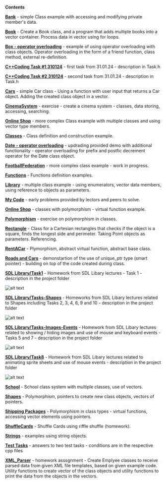 **Contents**

[**Bank**](https://github.com/Ribel78/CourseCode/tree/master/Bank) - simple Class example with accessing and modifying private member's data.

[**Book**](https://github.com/Ribel78/CourseCode/tree/master/Book) - Create a Book class, and a program that adds multiple books into a vector container. Process data in vector using  for loops.

[**Box - operator overloading**](https://github.com/Ribel78/CourseCode/tree/master/Box%20-%20operator%20overloading) - example of using operator overloading with class objects. Operator overloading in the form of a friend function, class method, external re-definition.

[**C++Coding Task #1 310124**](https://github.com/Ribel78/CourseCode/tree/master/C%2B%2BCoding%20Task%20%231%20310124) - first task from 31.01.24 - description in Task.h

[**C++Coding Task #2 310124**](https://github.com/Ribel78/CourseCode/tree/master/C%2B%2BCoding%20Task%20%232%20310124) - second task from 31.01.24 - description in Task.h

[**Cars**](https://github.com/Ribel78/CourseCode/tree/master/Cars) - simple Car class - Using a function with user input that returns a Car object. Adding the created class object in a vector.

[**CinemaSystem**](https://github.com/Ribel78/CourseCode/tree/master/CinemaSystem) - exercise - create a cinema system - classes, data storing, accessing, searching. 

[**Online Shop**](https://github.com/Ribel78/CourseCode/tree/master/Online%20Shop) - more complex Class example with multiple classes and using vector type members.

[**Classes**](https://github.com/Ribel78/CourseCode/tree/master/Classes) - Class definition and construction example.

[**Date - operator overloading**](https://github.com/Ribel78/CourseCode/tree/master/Date%20-%20operator%20overloading) - updrading provided demo with additional functionality - operator overloading for prefix and postfic decrement operator for the Date class object.

[**FootballFederation**](https://github.com/Ribel78/CourseCode/tree/master/FootballFederation) - more complex class example - work in progress.

[**Functions**](https://github.com/Ribel78/CourseCode/tree/master/Functions) - Functions definition examples.

[**Library**](https://github.com/Ribel78/CourseCode/tree/master/Library) - multiple class example - using enumerators, vector data members, using reference to objects as parameters.

[**My Code**](https://github.com/Ribel78/CourseCode/tree/master/My%20Code) - early problems provided by lectors and peers to solve.

[**Online Shop**](https://github.com/Ribel78/CourseCode/tree/master/Online%20Shop) - classes with polymorphism - virtual function example.

[**Polymorphism**](https://github.com/Ribel78/CourseCode/tree/master/Polymorphism) - exercise on polymorphism in classes.

[**Rectangle**](https://github.com/Ribel78/CourseCode/tree/master/Rectangle) - Class for a Cartesian rectangles that checks if the object is a square, finds the longest side and perimeter. Taking Point objects as parameters. Referencing.

[**RentACar**](https://github.com/Ribel78/CourseCode/tree/master/RentACar) - Plymorphism, abstract virtual function, abstract base class.

[**Roads and Cars**](https://github.com/Ribel78/CourseCode/tree/master/Roads%20and%20Cars) - demonstartion of the use of unique_ptr type (smart pointer) - building on top of the code created during class.

[**SDL Library/Task1**](https://github.com/Ribel78/CourseCode/tree/master/SDL%20Library/Task1) - Homework from SDL Libary lectures - Task 1 - description in the project folder

![alt text](https://github.com/Ribel78/CourseCode/blob/master/SDL%20Library/Task1/Demo.gif)

[**SDL Library/Tasks-Shapes**](https://github.com/Ribel78/CourseCode/tree/master/SDL%20Library/Tasks-Shapes) - Homeworks from SDL Libary lectures related to Shapes including Tasks 2, 3, 4, 6, 9 and 10 - description in the project folder

![alt text](https://github.com/Ribel78/CourseCode/blob/master/SDL%20Library/Tasks-Shapes/Demo.gif)

[**SDL Library/Tasks-Images-Events**](https://github.com/Ribel78/CourseCode/tree/master/SDL%20Library/Tasks-Images-Events) - Homework from SDL Libary lectures related to showing / hiding images and use of mouse and keyboard events - Tasks 5 and 7 - description in the project folder

![alt text](https://github.com/Ribel78/CourseCode/blob/master/SDL%20Library/Tasks-Images-Events/Demo.gif)

[**SDL Library/Task8**](https://github.com/Ribel78/CourseCode/tree/master/SDL%20Library/Task8) - Homework from SDL Libary lectures related to animating sprite sheets and use of mouse events - description in the project folder

![alt text](https://github.com/Ribel78/CourseCode/blob/master/SDL%20Library/Task8/Demo.gif)

[**School**](https://github.com/Ribel78/CourseCode/tree/master/School) - School class system with multiple classes, use of vectors.

[**Shapes**](https://github.com/Ribel78/CourseCode/tree/master/Shapes) - Polymorphism, pointers to create new class objects, vectors of pointers.

[**Shipping Packages**](https://github.com/Ribel78/CourseCode/tree/master/Shipping%20Packages) - Polymorphism in class types - virtual functions, accessing vector elements using pointers.

[**ShuffleCards**](https://github.com/Ribel78/CourseCode/tree/master/ShuffleCards) - Shuffle Cards using riffle shuffle  (homework).

[**Strings**](https://github.com/Ribel78/CourseCode/tree/master/Strings) - examples using string objects.

[**Test Tasks**](https://github.com/Ribel78/CourseCode/tree/master/Test%20Tasks) - answers to two test tasks - conditions are in the respective cpp files



[**XML_Parser**](https://github.com/Ribel78/CourseCode/tree/master/XML_Parser) - homework asssgnment - Create Emplyee classes to receive parsed data from given XML file templates, based on given example code. Utility functions to create vector of the class objects and utility functions to print the data from the objects in the vectors.

